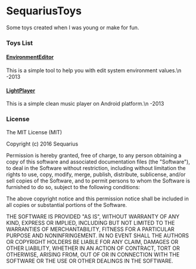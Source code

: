 # SequariusToys
Some toys created when I was young or make for fun.
### Toys List
#### [EnvironmentEditor](https://github.com/sequarius/SequariusToys/tree/master/EnviromentEditor)
This is a simple tool to help you with edit system environment values.\n
-2013
#### [LightPlayer](https://github.com/sequarius/SequariusToys/tree/master/LightPlayer)
This is a simple clean music player on Android platform.\n
-2013

### License
The MIT License (MIT)

Copyright (c) 2016 Sequarius

Permission is hereby granted, free of charge, to any person obtaining a copy
of this software and associated documentation files (the "Software"), to deal
in the Software without restriction, including without limitation the rights
to use, copy, modify, merge, publish, distribute, sublicense, and/or sell
copies of the Software, and to permit persons to whom the Software is
furnished to do so, subject to the following conditions:

The above copyright notice and this permission notice shall be included in all
copies or substantial portions of the Software.

THE SOFTWARE IS PROVIDED "AS IS", WITHOUT WARRANTY OF ANY KIND, EXPRESS OR
IMPLIED, INCLUDING BUT NOT LIMITED TO THE WARRANTIES OF MERCHANTABILITY,
FITNESS FOR A PARTICULAR PURPOSE AND NONINFRINGEMENT. IN NO EVENT SHALL THE
AUTHORS OR COPYRIGHT HOLDERS BE LIABLE FOR ANY CLAIM, DAMAGES OR OTHER
LIABILITY, WHETHER IN AN ACTION OF CONTRACT, TORT OR OTHERWISE, ARISING FROM,
OUT OF OR IN CONNECTION WITH THE SOFTWARE OR THE USE OR OTHER DEALINGS IN THE
SOFTWARE.
